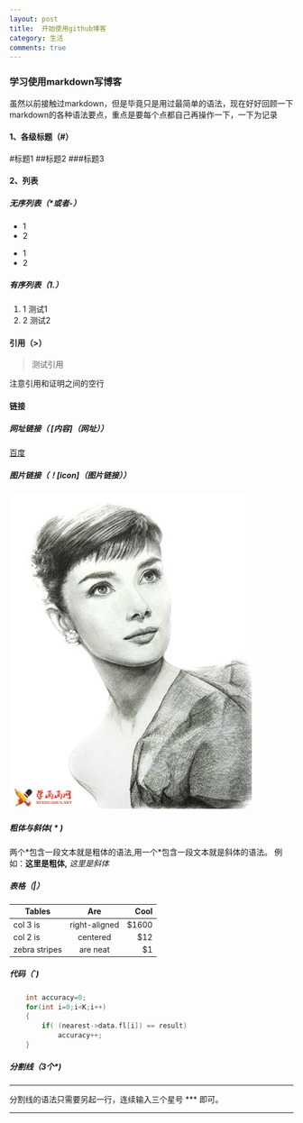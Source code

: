 ```yaml
---
layout: post
title:  开始使用github博客
category: 生活
comments: true
---
```

### 学习使用markdown写博客
虽然以前接触过markdown，但是毕竟只是用过最简单的语法，现在好好回顾一下markdown的各种语法要点，重点是要每个点都自己再操作一下，一下为记录

#### 1、各级标题（#）
#标题1
##标题2
###标题3

#### 2、列表
##### 无序列表（*或者-）
* 1
* 2
- 1
- 2

##### 有序列表（1.）
1. 1 测试1
2. 2 测试2

#### 引用（>）
> 测试引用

注意引用和证明之间的空行

#### 链接

##### 网址链接（ [内容]（网址））
[百度](http:\\www.baidu.com)

##### 图片链接（！[icon]（图片链接））
![icon](/images/test.jpg)

##### 粗体与斜体( * )
两个\*包含一段文本就是粗体的语法,用一个\*包含一段文本就是斜体的语法。
例如：**这里是粗体,** *这里是斜体*

##### 表格（|）
| Tables        | Are           | Cool  |
| ------------- |:-------------:| -----:|
| col 3 is      | right-aligned | $1600 |
| col 2 is      | centered      |   $12 |
| zebra stripes | are neat      |    $1 |

##### 代码（`)
```c
    int accuracy=0;
    for(int i=0;i<K;i++)
	{
		if( (nearest->data.fl[i]) == result)
            accuracy++;
	}
```

##### 分割线（3个*)
***
分割线的语法只需要另起一行，连续输入三个星号 *** 即可。
***
